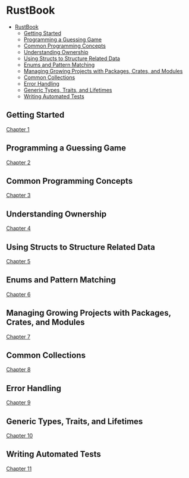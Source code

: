# RustBook

<!--toc:start-->

- [RustBook](#rustbook)
  - [Getting Started](#getting-started)
  - [Programming a Guessing Game](#programming-a-guessing-game)
  - [Common Programming Concepts](#common-programming-concepts)
  - [Understanding Ownership](#understanding-ownership)
  - [Using Structs to Structure Related Data](#using-structs-to-structure-related-data)
  - [Enums and Pattern Matching](#enums-and-pattern-matching)
  - [Managing Growing Projects with Packages, Crates, and Modules](#managing-growing-projects-with-packages-crates-and-modules)
  - [Common Collections](#common-collections)
  - [Error Handling](#error-handling)
  - [Generic Types, Traits, and Lifetimes](#generic-types-traits-and-lifetimes)
  - [Writing Automated Tests](#writing-automated-tests)
  <!--toc:end-->

## Getting Started

[Chapter 1][cap-1]

## Programming a Guessing Game

[Chapter 2][cap-2]

## Common Programming Concepts

[Chapter 3][cap-3]

## Understanding Ownership

[Chapter 4][cap-4]

## Using Structs to Structure Related Data

[Chapter 5][cap-5]

## Enums and Pattern Matching

[Chapter 6][cap-6]

## Managing Growing Projects with Packages, Crates, and Modules

[Chapter 7][cap-7]

## Common Collections

[Chapter 8][cap-8]

## Error Handling

[Chapter 9][cap-9]

## Generic Types, Traits, and Lifetimes

[Chapter 10][cap-10]

## Writing Automated Tests

[Chapter 11][cap-11]

[cap-1]: ./chapter_1/README.md
[cap-2]: ./chapter_2/README.md
[cap-3]: ./chapter_3/README.md
[cap-4]: ./chapter_4/README.md
[cap-5]: ./chapter_5/README.md
[cap-6]: ./chapter_6/README.md
[cap-7]: ./chapter_7/README.md
[cap-8]: ./chapter_8/README.md
[cap-9]: ./chapter_9/README.md
[cap-10]: ./chapter_10/README.md
[cap-11]: ./chapter_11/README.md
[cap-12]: ./chapter_12/README.md
[cap-13]: ./chapter_13/README.md
[cap-14]: ./chapter_14/README.md
[cap-15]: ./chapter_15/README.md
